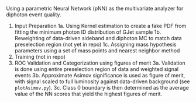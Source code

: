 Using a parametric Neural Network (pNN) as the multivariate analyzer for diphoton event quality.
1. Input Preparation
1a. Using Kernel estimation to create a fake PDF from fitting the minimum photon ID distribution of GJet sample
1b. Reweighting of data-driven sideband and diphoton MC to match data preselection region (not yet in repo)
1c. Assigning mass hypothesis parameters using a set of mass points and nearest neighbor method
2. Training (not in repo)
3. ROC Validation and Categorization using figures of merit
3a. Validation is done using entire preselection region of data and weighted signal events
3b. Approximate Asimov significance is used as figure of merit, with signal scaled to full luminosity against data-driven background (see `plotAsimov.py`).
3c. Class 0 boundary is then determined as the average value of the NN scores that yield the highest figures of merit.
